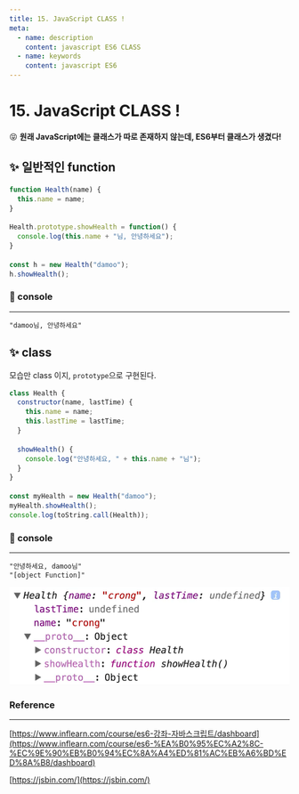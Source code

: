 ```yaml
---
title: 15. JavaScript CLASS ! 
meta:
  - name: description
    content: javascript ES6 CLASS
  - name: keywords
    content: javascript ES6 
---
```


# 15. JavaScript CLASS ! 

😝 **원래 JavaScript에는 클래스가 따로 존재하지 않는데, ES6부터 클래스가 생겼다!**

## ✨ 일반적인 function

```jsx
function Health(name) {
  this.name = name;
}

Health.prototype.showHealth = function() {
  console.log(this.name + "님, 안녕하세요");
}

const h = new Health("damoo");
h.showHealth();
```

### 🔎 console

---

```basic
"damoo님, 안녕하세요"
```

## ✨ class

모습만 class 이지, `prototype`으로 구현된다.

```jsx
class Health {
  constructor(name, lastTime) {
    this.name = name;
    this.lastTime = lastTime;
  }
  
  showHealth() {
    console.log("안녕하세요, " + this.name + "님");
  }
}

const myHealth = new Health("damoo");
myHealth.showHealth();
console.log(toString.call(Health));
```

### 🔎 console

---

```basic
"안녕하세요, damoo님"
"[object Function]"
```

![vuepress](../.vuepress/public/img/es6/15class.png)

### Reference

---

[https://www.inflearn.com/course/es6-강좌-자바스크립트/dashboard](https://www.inflearn.com/course/es6-%EA%B0%95%EC%A2%8C-%EC%9E%90%EB%B0%94%EC%8A%A4%ED%81%AC%EB%A6%BD%ED%8A%B8/dashboard)

[https://jsbin.com/](https://jsbin.com/)